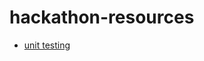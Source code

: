 ﻿# hackathon-resources

* [unit testing](https://github.com/n8thangreen/ScHARR-open-science-workshop/content/resources/unit_testing)
